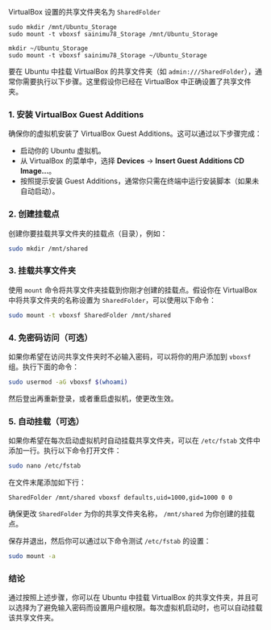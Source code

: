 VirtualBox 设置的共享文件夹名为 `SharedFolder`

```
sudo mkdir /mnt/Ubuntu_Storage
sudo mount -t vboxsf sainimu78_Storage /mnt/Ubuntu_Storage

mkdir ~/Ubuntu_Storage
sudo mount -t vboxsf sainimu78_Storage ~/Ubuntu_Storage
```











要在 Ubuntu 中挂载 VirtualBox 的共享文件夹（如 `admin:///SharedFolder`），通常你需要执行以下步骤。这里假设你已经在 VirtualBox 中正确设置了共享文件夹。

### 1. 安装 VirtualBox Guest Additions

确保你的虚拟机安装了 VirtualBox Guest Additions。这可以通过以下步骤完成：

- 启动你的 Ubuntu 虚拟机。
- 从 VirtualBox 的菜单中，选择 **Devices** -> **Insert Guest Additions CD Image...**。
- 按照提示安装 Guest Additions，通常你只需在终端中运行安装脚本（如果未自动启动）。

### 2. 创建挂载点

创建你要挂载共享文件夹的挂载点（目录），例如：

```bash
sudo mkdir /mnt/shared
```

### 3. 挂载共享文件夹

使用 `mount` 命令将共享文件夹挂载到你刚才创建的挂载点。假设你在 VirtualBox 中将共享文件夹的名称设置为 `SharedFolder`，可以使用以下命令：

```bash
sudo mount -t vboxsf SharedFolder /mnt/shared
```

### 4. 免密码访问（可选）

如果你希望在访问共享文件夹时不必输入密码，可以将你的用户添加到 `vboxsf` 组。执行下面的命令：

```bash
sudo usermod -aG vboxsf $(whoami)
```

然后登出再重新登录，或者重启虚拟机，使更改生效。

### 5. 自动挂载（可选）

如果你希望在每次启动虚拟机时自动挂载共享文件夹，可以在 `/etc/fstab` 文件中添加一行。执行以下命令打开文件：

```bash
sudo nano /etc/fstab
```

在文件末尾添加如下行：

```
SharedFolder /mnt/shared vboxsf defaults,uid=1000,gid=1000 0 0
```

确保更改 `SharedFolder` 为你的共享文件夹名称， `/mnt/shared` 为你创建的挂载点。

保存并退出，然后你可以通过以下命令测试 `/etc/fstab` 的设置：

```bash
sudo mount -a
```

### 结论

通过按照上述步骤，你可以在 Ubuntu 中挂载 VirtualBox 的共享文件夹，并且可以选择为了避免输入密码而设置用户组权限。每次虚拟机启动时，也可以自动挂载该共享文件夹。